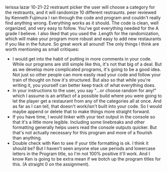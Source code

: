 lerissa lazar
10-21-22
restraunt picker
the user will choose a category for the restraunts, and it will randomize 10 different restraunts.
peer reviewed by Kenneth Fujimura
I ran through the code and program and couldn't really find anything wrong. Everything works as it should. The code is clean, well organized, and very easy to follow. You've got everything needed for the A grade I believe. I also liked that you used the .Length for the randomization, which will make your program more robust and easy to add new restaurants if you like in the future. So great work all around! The only things I think are worth mentioning as small critiques:
- I would get into the habit of putting in more comments in your code. While our programs are still simple like this, it's not that big of a deal. But as we develop more complicated programs, it's going to be a good idea. Not just so other people can more easily read your code and follow your train of thought on how it's structured. But also so that while you're writing it, you yourself can better keep track of what everything does.
- In your instructions to the user, you say "...or choose random for any!" which I assume is an artifact of a possible build where you were going to let the player get a restaurant from any of the categories all at once. And as far as I can tell, that doesn't work/isn't built into your code. So I would maybe append or delete that to make things more straight forward.
- If you have time, I would tinker with your text output in the console so that it's a little more legible. Including some linebreaks and other formatting generally helps users read the console outputs quicker. But that's not actually necessary for this program and more of a flourish than anything.
- Double check with Ken to see if your title formatting is ok. I think it should be? But I haven't seen anyone else use periods and lowercase letters in the Program title, so I'm not 100% positive it'll work. And I know Ken is going to be extra mean if we botch up the program titles for this. (A straight 0 on the assignment).